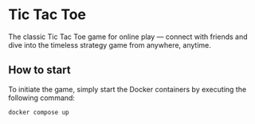 # Tic Tac Toe

The classic Tic Tac Toe game for online play — connect with friends and dive into the timeless strategy game from anywhere, anytime.

## How to start

To initiate the game, simply start the Docker containers by executing the following command:

```bash
docker compose up
```